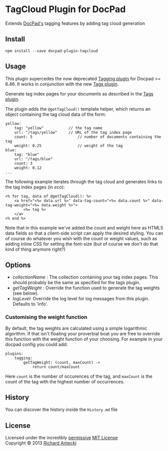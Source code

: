 # TagCloud Plugin for DocPad
Extends [DocPad's](https://docpad.org) tagging features by adding tag cloud generation

## Install

```
npm install --save docpad-plugin-tagcloud
```

## Usage

This plugin supercedes the now deprecated [Tagging plugin](https://github.com/rantecki/docpad-plugin-tagging/) for Docpad >= 6.46.  It works in conjunction with the new [Tags plugin](https://github.com/docpad/docpad-plugin-tags/).

Generate tag index pages for your documents as described in the [Tags plugin](https://github.com/docpad/docpad-plugin-tags/).

The plugin adds the `@getTagCloud()` template helper, which returns an object containing the tag cloud data of the form:

```
yellow:
	tag: "yellow"			// the tag name
	url: "/tags/yellow"		// URL of the tag index page
	count: 5					// number of documents containing the tag
	weight: 0.25				// weight of the tag
blue:
	tag: "blue"
	url: "/tags/blue"
	count: 3
	weight: 0.12
...
```

The following example iterates through the tag cloud and generates links to the tag index pages (in *eco*):

```
<% for tag, data of @getTagCloud(): %>
    <a href="<%= data.url %>" data-tag-count="<%= data.count %>" data-tag-weight="<%= data.weight %>">
        <%= tag %>
    </a>
<% end %>
```

Note that in this example we've added the count and weight here as HTML5 data fields so that a client-side script can apply the desired styling.  You can of course do whatever you wish with the count or weight values, such as adding inline CSS for setting the font-size (but of course we don't do that kind of thing anymore right?)

## Options

- *collectionName* : The collection containing your tag index pages.  This should probably be the same as specified for the tags plugin.
- *getTagWeight* : Override the function used to generate the tag weights (see below).
- *logLevel*: Override the log level for log messages from this plugin.  Defaults to 'info'.

### Customising the weight function

By default, the tag weights are calculated using a simple logarithmic algorithm.  If that isn't floating your proverbial boat you are free to override this function with the weight function of your choosing.  For example in your docpad config you could add:

```
plugins:
    tagging:
        getTagWeight: (count, maxCount) ->
            return count/maxCount
```

Here `count` is the number of occurences of the tag, and `maxCount` is the count of the tag with the highest number of occurrences.

## History
You can discover the history inside the `History.md` file

## License
Licensed under the incredibly [permissive](http://en.wikipedia.org/wiki/Permissive_free_software_licence) [MIT License](http://creativecommons.org/licenses/MIT/)
<br/>Copyright &copy; 2013 [Richard Antecki](http://richard.antecki.id.au)
